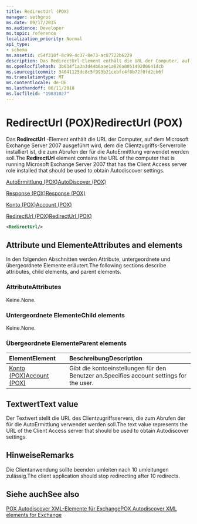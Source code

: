 ```yaml
---
title: RedirectUrl (POX)
manager: sethgros
ms.date: 09/17/2015
ms.audience: Developer
ms.topic: reference
localization_priority: Normal
api_type:
- schema
ms.assetid: c54f310f-8c99-4c37-8e73-ac87722b6229
description: Das RedirectUrl-Element enthält die URL der Computer, auf dem Microsoft Exchange Server 2007 ausgeführt wird, dem die Clientzugriffs-Serverrolle installiert ist, die zum Abrufen der für die AutoErmittlung verwendet werden soll.
ms.openlocfilehash: 3b634f1a3a3d44b6aae1a826a005149200641dcb
ms.sourcegitcommit: 34041125dc8c5f993b21cebfc4f8b72f0fd2cb6f
ms.translationtype: MT
ms.contentlocale: de-DE
ms.lasthandoff: 06/11/2018
ms.locfileid: "19831027"
---
```

# <a name="redirecturl-pox"></a><span data-ttu-id="10aae-103">RedirectUrl (POX)</span><span class="sxs-lookup"><span data-stu-id="10aae-103">RedirectUrl (POX)</span></span>

<span data-ttu-id="10aae-104">Das **RedirectUrl** -Element enthält die URL der Computer, auf dem Microsoft Exchange Server 2007 ausgeführt wird, dem die Clientzugriffs-Serverrolle installiert ist, die zum Abrufen der für die AutoErmittlung verwendet werden soll.</span><span class="sxs-lookup"><span data-stu-id="10aae-104">The **RedirectUrl** element contains the URL of the computer that is running Microsoft Exchange Server 2007 that has the Client Access server role installed that should be used to obtain Autodiscover settings.</span></span> 
  
[<span data-ttu-id="10aae-105">AutoErmittlung (POX)</span><span class="sxs-lookup"><span data-stu-id="10aae-105">AutoDiscover (POX)</span></span>](autodiscover-pox.md)
  
[<span data-ttu-id="10aae-106">Response (POX)</span><span class="sxs-lookup"><span data-stu-id="10aae-106">Response (POX)</span></span>](response-pox.md)
  
[<span data-ttu-id="10aae-107">Konto (POX)</span><span class="sxs-lookup"><span data-stu-id="10aae-107">Account (POX)</span></span>](account-pox.md)
  
[<span data-ttu-id="10aae-108">RedirectUrl (POX)</span><span class="sxs-lookup"><span data-stu-id="10aae-108">RedirectUrl (POX)</span></span>](redirecturl-pox.md)
  
```xml
<RedirectUrl/>
```

## <a name="attributes-and-elements"></a><span data-ttu-id="10aae-109">Attribute und Elemente</span><span class="sxs-lookup"><span data-stu-id="10aae-109">Attributes and elements</span></span>

<span data-ttu-id="10aae-110">In den folgenden Abschnitten werden Attribute, untergeordnete und übergeordnete Elemente erläutert.</span><span class="sxs-lookup"><span data-stu-id="10aae-110">The following sections describe attributes, child elements, and parent elements.</span></span>
  
### <a name="attributes"></a><span data-ttu-id="10aae-111">Attribute</span><span class="sxs-lookup"><span data-stu-id="10aae-111">Attributes</span></span>

<span data-ttu-id="10aae-112">Keine.</span><span class="sxs-lookup"><span data-stu-id="10aae-112">None.</span></span>
  
### <a name="child-elements"></a><span data-ttu-id="10aae-113">Untergeordnete Elemente</span><span class="sxs-lookup"><span data-stu-id="10aae-113">Child elements</span></span>

<span data-ttu-id="10aae-114">Keine.</span><span class="sxs-lookup"><span data-stu-id="10aae-114">None.</span></span>
  
### <a name="parent-elements"></a><span data-ttu-id="10aae-115">Übergeordnete Elemente</span><span class="sxs-lookup"><span data-stu-id="10aae-115">Parent elements</span></span>

|<span data-ttu-id="10aae-116">**Element**</span><span class="sxs-lookup"><span data-stu-id="10aae-116">**Element**</span></span>|<span data-ttu-id="10aae-117">**Beschreibung**</span><span class="sxs-lookup"><span data-stu-id="10aae-117">**Description**</span></span>|
|:-----|:-----|
|[<span data-ttu-id="10aae-118">Konto (POX)</span><span class="sxs-lookup"><span data-stu-id="10aae-118">Account (POX)</span></span>](account-pox.md) <br/> |<span data-ttu-id="10aae-119">Gibt die kontoeinstellungen für den Benutzer an.</span><span class="sxs-lookup"><span data-stu-id="10aae-119">Specifies account settings for the user.</span></span>  <br/> |
   
## <a name="text-value"></a><span data-ttu-id="10aae-120">Textwert</span><span class="sxs-lookup"><span data-stu-id="10aae-120">Text value</span></span>

<span data-ttu-id="10aae-121">Der Textwert stellt die URL des Clientzugriffsservers, die zum Abrufen der für die AutoErmittlung verwendet werden soll.</span><span class="sxs-lookup"><span data-stu-id="10aae-121">The text value represents the URL of the Client Access server that should be used to obtain Autodiscover settings.</span></span>
  
## <a name="remarks"></a><span data-ttu-id="10aae-122">Hinweise</span><span class="sxs-lookup"><span data-stu-id="10aae-122">Remarks</span></span>

<span data-ttu-id="10aae-123">Die Clientanwendung sollte beenden umleiten nach 10 umleitungen zulässig.</span><span class="sxs-lookup"><span data-stu-id="10aae-123">The client application should stop redirecting after 10 redirects.</span></span>
  
## <a name="see-also"></a><span data-ttu-id="10aae-124">Siehe auch</span><span class="sxs-lookup"><span data-stu-id="10aae-124">See also</span></span>



[<span data-ttu-id="10aae-125">POX Autodiscover XML-Elemente für Exchange</span><span class="sxs-lookup"><span data-stu-id="10aae-125">POX Autodiscover XML elements for Exchange</span></span>](pox-autodiscover-xml-elements-for-exchange.md)

